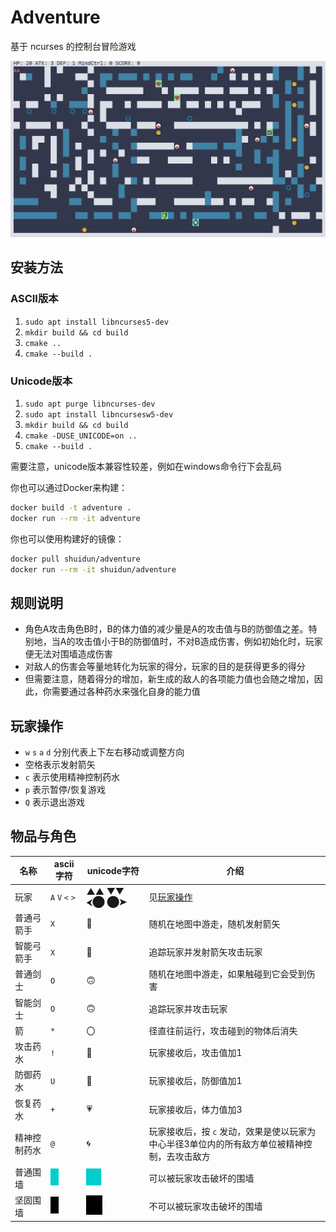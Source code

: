 # Adventure

基于 ncurses 的控制台冒险游戏

![record](assets/record.gif)

## 安装方法

### ASCII版本

1. `sudo apt install libncurses5-dev`
2. `mkdir build && cd build`
3. `cmake ..`
4. `cmake --build .`

### Unicode版本

1. `sudo apt purge libncurses-dev`
2. `sudo apt install libncursesw5-dev`
2. `mkdir build && cd build`
2. `cmake -DUSE_UNICODE=on ..`
2. `cmake --build .`

需要注意，unicode版本兼容性较差，例如在windows命令行下会乱码

你也可以通过Docker来构建：

```bash
docker build -t adventure .
docker run --rm -it adventure
```

你也可以使用构建好的镜像：

```bash
docker pull shuidun/adventure
docker run --rm -it shuidun/adventure
```

## 规则说明

- 角色A攻击角色B时，B的体力值的减少量是A的攻击值与B的防御值之差。特别地，当A的攻击值小于B的防御值时，不对B造成伤害，例如初始化时，玩家便无法对围墙造成伤害
- 对敌人的伤害会等量地转化为玩家的得分，玩家的目的是获得更多的得分
- 但需要注意，随着得分的增加，新生成的敌人的各项能力值也会随之增加，因此，你需要通过各种药水来强化自身的能力值

## 玩家操作

- `w` `s` `a` `d` 分别代表上下左右移动或调整方向
- 空格表示发射箭矢
- `c` 表示使用精神控制药水
- `p` 表示暂停/恢复游戏
- `Q` 表示退出游戏

## 物品与角色

| 名称         | ascii字符                                                    | unicode字符                                                  | 介绍                                                         |
| ------------ | ------------------------------------------------------------ | ------------------------------------------------------------ | ------------------------------------------------------------ |
| 玩家         | `A` `V` `<` `>`                                              | ▲▲ ▼▼ ⮜⬤  ⬤➤                                                 | 见[玩家操作](#玩家操作)                                      |
| 普通弓箭手   | `X`                                                          | 🤡                                                            | 随机在地图中游走，随机发射箭矢                               |
| 智能弓箭手   | `X`                                                          | 🤡                                                            | 追踪玩家并发射箭矢攻击玩家                                   |
| 普通剑士     | `O`                                                          | 🙃                                                            | 随机在地图中游走，如果触碰到它会受到伤害                     |
| 智能剑士     | `O`                                                          | 🙃                                                            | 追踪玩家并攻击玩家                                           |
| 箭           | `*`                                                          | 〇                                                           | 径直往前运行，攻击碰到的物体后消失                           |
| 攻击药水     | `!`                                                          | 🏹                                                            | 玩家接收后，攻击值加1                                        |
| 防御药水     | `U`                                                          | 🔰                                                            | 玩家接收后，防御值加1                                        |
| 恢复药水     | `+`                                                          | 💗                                                            | 玩家接收后，体力值加3                                        |
| 精神控制药水 | `@`                                                          | 🌀                                                            | 玩家接收后，按 `c` 发动，效果是使以玩家为中心半径3单位内的所有敌方单位被精神控制，去攻击敌方 |
| 普通围墙     | ![image-20220611095841929](assets/image-20220611095841929.png) | ![image-20220611094810588](assets/image-20220611094810588.png) | 可以被玩家攻击破坏的围墙                                     |
| 坚固围墙     | ![image-20220611095928999](assets/image-20220611095928999.png) | ![image-20220611094826365](assets/image-20220611094826365.png) | 不可以被玩家攻击破坏的围墙                                   |

